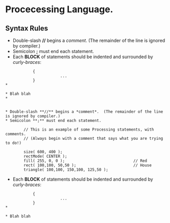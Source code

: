 #           Procecessing Language.

## Syntax Rules

* Double-slash **//** begins a *comment*.  (The remainder of the line is ignored by compiler.)
* Semicolon **;** must end each statement.
* Each **BLOCK** of statements should be indented and surrounded by *curly-braces*:
````
            {
                        ...
            }
*         

* Blah blah
* 


* Double-slash **//** begins a *comment*.  (The remainder of the line is ignored by compiler.)
* Semicolon **;** must end each statement.
````
            // This is an example of some Processing statements, with comments.
            // (Always begin with a comment that says what you are trying to do!)

            size( 600, 400 );
            rectMode( CENTER );
            fill( 255, 0, 0 );                              // Red
            rect( 100,100, 50,50 );                         // House
            triangle( 100,100, 150,100, 125,50 );
            

* Each **BLOCK** of statements should be indented and surrounded by *curly-braces*:
````
            {
                        ...
            }
*         

* Blah blah

